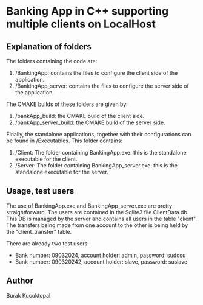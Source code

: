 # Banking App in C++ supporting multiple clients on LocalHost

## Explanation of folders
The folders containing the code are:
<ol>
  <li>/BankingApp: contains the files to configure the client side of the application.</il>
  <li>/BankingApp_server: contains the files to configure the server side of the application.</il>
</ol>

The CMAKE builds of these folders are given by:
<ol>
  <li>/bankApp_build: the CMAKE build of the client side.</li>
  <li>/bankApp_server_build: the CMAKE build of the server side.</li>
</ol>

Finally, the standalone applications, together with their configurations can be found in /Executables. This folder
contains:
<ol>
  <li>/Client: The folder containing BankingApp.exe: this is the standalone executable for the client.</li>
  <li>/Server: The folder containing BankingApp_server.exe: this is the standalone executable for the server.</li>
</ol>


## Usage, test users
<p>
The use of BankingApp.exe and BankingApp_server.exe are pretty straightforward. The users are contained in the Sqlite3 file
ClientData.db. This DB is managed by the server and contains all users in the table "client". The transfers being made from one account 
to the other is being held by the "client_transfer" table.
</p>

<p>
  There are already two test users:
  <ul>
    <li>
      Bank number: 09032024, account holder: admin, password: sudosu
    </li>
    <li>
      Bank number: 090320242, account holder: slave, password: suslave
    </li>
  </ul>
</p>


## Author
Burak Kucuktopal

